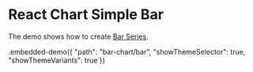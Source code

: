 # React Chart Simple Bar

The demo shows how to create [Bar Series](../../docs/reference/bar-series.md).

.embedded-demo({ "path": "bar-chart/bar", "showThemeSelector": true, "showThemeVariants": true })
